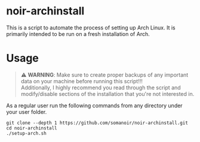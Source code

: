 # noir-archinstall

This is a script to automate the process of setting up Arch Linux. It is primarily intended to be run on a fresh installation of Arch.

# Usage

> ⚠️ **WARNING**: Make sure to create proper backups of any important data on your machine before running this script!!!\
> Additionally, I highly recommend you read through the script and modify/disable sections of the installation that you're not interested in.

As a regular user run the following commands from any directory under your user folder.

```
git clone --depth 1 https://github.com/somanoir/noir-archinstall.git
cd noir-archinstall
./setup-arch.sh
```
